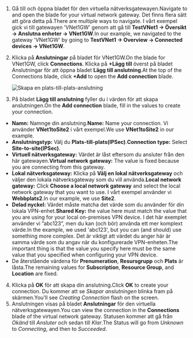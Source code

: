 1. <span data-ttu-id="03fb4-101">Gå till och öppna bladet för den virtuella nätverksgatewayen.</span><span class="sxs-lookup"><span data-stu-id="03fb4-101">Navigate to and open the blade for your virtual network gateway.</span></span> <span data-ttu-id="03fb4-102">Det finns flera sätt att göra detta på.</span><span class="sxs-lookup"><span data-stu-id="03fb4-102">There are multiple ways to navigate.</span></span> <span data-ttu-id="03fb4-103">I vårt exempel gick vi till gatewayen 'VNet1GW' genom att gå till **TestVNet1 -> Översikt -> Anslutna enheter -> VNet1GW**.</span><span class="sxs-lookup"><span data-stu-id="03fb4-103">In our example, we navigated to the gateway 'VNet1GW' by going to **TestVNet1 -> Overview -> Connected devices -> VNet1GW**.</span></span>
2. <span data-ttu-id="03fb4-104">Klicka på **Anslutningar** på bladet för VNet1GW.</span><span class="sxs-lookup"><span data-stu-id="03fb4-104">On the blade for VNet1GW, click **Connections**.</span></span> <span data-ttu-id="03fb4-105">Klicka på **+Lägg till** överst på bladet Anslutningar för att öppna bladet **Lägg till anslutning**.</span><span class="sxs-lookup"><span data-stu-id="03fb4-105">At the top of the Connections blade, click **+Add** to open the **Add connection** blade.</span></span>

    ![Skapa en plats-till-plats-anslutning](./media/vpn-gateway-add-site-to-site-connection-s2s-rm-portal-include/connection1.png)

3. <span data-ttu-id="03fb4-107">På bladet **Lägg till anslutning** fyller du i värden för att skapa anslutningen.</span><span class="sxs-lookup"><span data-stu-id="03fb4-107">On the **Add connection** blade, fill in the values to create your connection.</span></span>

  - <span data-ttu-id="03fb4-108">**Namn:** Namnge din anslutning.</span><span class="sxs-lookup"><span data-stu-id="03fb4-108">**Name:** Name your connection.</span></span> <span data-ttu-id="03fb4-109">Vi använder **VNet1toSite2** i vårt exempel.</span><span class="sxs-lookup"><span data-stu-id="03fb4-109">We use **VNet1toSite2** in our example.</span></span>
  - <span data-ttu-id="03fb4-110">**Anslutningstyp:** Välj du **Plats-till-plats(IPSec)**.</span><span class="sxs-lookup"><span data-stu-id="03fb4-110">**Connection type:** Select **Site-to-site(IPSec)**.</span></span>
  - <span data-ttu-id="03fb4-111">**Virtuell nätverksgateway:** Värdet är låst eftersom du ansluter från den här gatewayen.</span><span class="sxs-lookup"><span data-stu-id="03fb4-111">**Virtual network gateway:** The value is fixed because you are connecting from this gateway.</span></span>
  - <span data-ttu-id="03fb4-112">**Lokal nätverksgateway:** Klicka på **Välj en lokal nätverksgateway** och väljer den lokala nätverksgateway som du vill använda.</span><span class="sxs-lookup"><span data-stu-id="03fb4-112">**Local network gateway:** Click **Choose a local network gateway** and select the local network gateway that you want to use.</span></span> <span data-ttu-id="03fb4-113">I vårt exempel använder vi **Webbplats2**.</span><span class="sxs-lookup"><span data-stu-id="03fb4-113">In our example, we use **Site2**.</span></span>
  - <span data-ttu-id="03fb4-114">**Delad nyckel:** Värdet måste matcha det värde som du använder för din lokala VPN-enhet.</span><span class="sxs-lookup"><span data-stu-id="03fb4-114">**Shared Key:** the value here must match the value that you are using for your local on-premises VPN device.</span></span> <span data-ttu-id="03fb4-115">I det här exemplet använder vi ”abc123”, men du kan (och bör) använda ett mer komplext värde.</span><span class="sxs-lookup"><span data-stu-id="03fb4-115">In the example, we used 'abc123', but you can (and should) use something more complex.</span></span> <span data-ttu-id="03fb4-116">Det är viktigt att värdet du anger här är samma värde som du angav när du konfigurerade VPN-enheten.</span><span class="sxs-lookup"><span data-stu-id="03fb4-116">The important thing is that the value you specify here must be the same value that you specified when configuring your VPN device.</span></span>
  - <span data-ttu-id="03fb4-117">De återstående värdena för **Prenumeration**, **Resursgrupp** och **Plats** är låsta.</span><span class="sxs-lookup"><span data-stu-id="03fb4-117">The remaining values for **Subscription**, **Resource Group**, and **Location** are fixed.</span></span>

4. <span data-ttu-id="03fb4-118">Klicka på **OK** för att skapa din anslutning.</span><span class="sxs-lookup"><span data-stu-id="03fb4-118">Click **OK** to create your connection.</span></span> <span data-ttu-id="03fb4-119">Du kommer att se *Skapar anslutningen* blinka fram på skärmen.</span><span class="sxs-lookup"><span data-stu-id="03fb4-119">You'll see *Creating Connection* flash on the screen.</span></span>
5. <span data-ttu-id="03fb4-120">Anslutningen visas på bladet **Anslutningar** för den virtuella nätverksgatewayen.</span><span class="sxs-lookup"><span data-stu-id="03fb4-120">You can view the connection in the **Connections** blade of the virtual network gateway.</span></span> <span data-ttu-id="03fb4-121">Statusen kommer att gå från *Okänd* till *Ansluter* och sedan till *Klar*.</span><span class="sxs-lookup"><span data-stu-id="03fb4-121">The Status will go from *Unknown* to *Connecting*, and then to *Succeeded*.</span></span>
